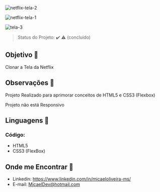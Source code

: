 ![netflix-tela-2](https://user-images.githubusercontent.com/72334759/124371932-ead71c00-dc5c-11eb-8da4-a75c0129e469.jpg)

![netflix-tela-1](https://user-images.githubusercontent.com/72334759/124371934-f0346680-dc5c-11eb-8570-127b65359dab.png)

![tela-3](https://user-images.githubusercontent.com/72334759/124371938-f4f91a80-dc5c-11eb-99b5-cd3784e0c004.png)

> Status do Projeto: :heavy_check_mark: :warning: (concluido)

## Objetivo :dart:

<p align="justify">
    Clonar a Tela da Netflix </br>
</p>

## Observações 🔭
<p>Projeto Realizado para aprimorar conceitos de HTML5 e CSS3 (Flexbox)</p>
<p>Projeto não está Responsivo</p>

## Linguagens 🚀 
### Código:
- HTML5
- CSS3 (FlexBox)


## Onde me Encontrar 📌
- Linkedin: https://www.linkedin.com/in/micaeloliveira-ms/
- E-mail: MicaelDev@hotmail.com

